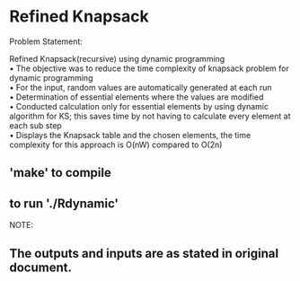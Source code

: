 # Refined Knapsack

Problem Statement:  

Refined Knapsack(recursive) using dynamic programming  
•	The objective was to reduce the time complexity of knapsack problem for dynamic programming  
•	For the input, random values are automatically generated at each run  
•	Determination of essential elements where the values are modified  
•	Conducted calculation only for essential elements by using dynamic algorithm for KS; this saves time by not having to calculate every element at each sub step  
•	Displays the Knapsack table and the chosen elements, the time complexity for this approach is O(nW) compared to O(2n)  

## 'make' to compile
## to run './Rdynamic'

NOTE:
## The outputs and inputs are as stated in original document.
